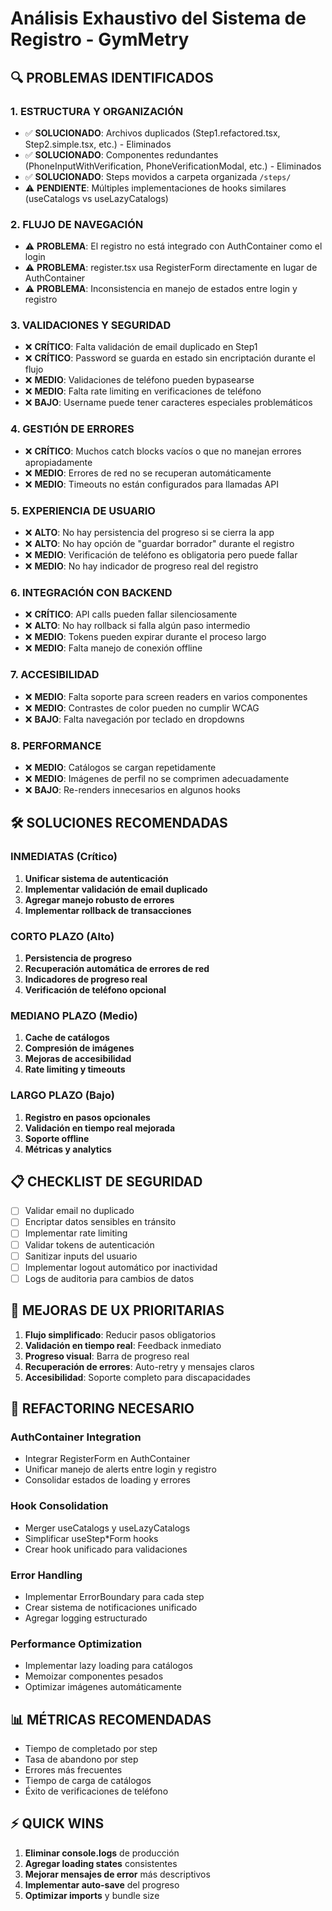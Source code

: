 # Análisis Exhaustivo del Sistema de Registro - GymMetry

## 🔍 PROBLEMAS IDENTIFICADOS

### 1. ESTRUCTURA Y ORGANIZACIÓN
- ✅ **SOLUCIONADO**: Archivos duplicados (Step1.refactored.tsx, Step2.simple.tsx, etc.) - Eliminados
- ✅ **SOLUCIONADO**: Componentes redundantes (PhoneInputWithVerification, PhoneVerificationModal, etc.) - Eliminados  
- ✅ **SOLUCIONADO**: Steps movidos a carpeta organizada `/steps/`
- ⚠️ **PENDIENTE**: Múltiples implementaciones de hooks similares (useCatalogs vs useLazyCatalogs)

### 2. FLUJO DE NAVEGACIÓN
- ⚠️ **PROBLEMA**: El registro no está integrado con AuthContainer como el login
- ⚠️ **PROBLEMA**: register.tsx usa RegisterForm directamente en lugar de AuthContainer
- ⚠️ **PROBLEMA**: Inconsistencia en manejo de estados entre login y registro

### 3. VALIDACIONES Y SEGURIDAD
- ❌ **CRÍTICO**: Falta validación de email duplicado en Step1
- ❌ **CRÍTICO**: Password se guarda en estado sin encriptación durante el flujo
- ❌ **MEDIO**: Validaciones de teléfono pueden bypasearse
- ❌ **MEDIO**: Falta rate limiting en verificaciones de teléfono
- ❌ **BAJO**: Username puede tener caracteres especiales problemáticos

### 4. GESTIÓN DE ERRORES
- ❌ **CRÍTICO**: Muchos catch blocks vacíos o que no manejan errores apropiadamente
- ❌ **MEDIO**: Errores de red no se recuperan automáticamente
- ❌ **MEDIO**: Timeouts no están configurados para llamadas API

### 5. EXPERIENCIA DE USUARIO
- ❌ **ALTO**: No hay persistencia del progreso si se cierra la app
- ❌ **ALTO**: No hay opción de "guardar borrador" durante el registro
- ❌ **MEDIO**: Verificación de teléfono es obligatoria pero puede fallar
- ❌ **MEDIO**: No hay indicador de progreso real del registro

### 6. INTEGRACIÓN CON BACKEND
- ❌ **CRÍTICO**: API calls pueden fallar silenciosamente
- ❌ **ALTO**: No hay rollback si falla algún paso intermedio
- ❌ **MEDIO**: Tokens pueden expirar durante el proceso largo
- ❌ **MEDIO**: Falta manejo de conexión offline

### 7. ACCESIBILIDAD
- ❌ **MEDIO**: Falta soporte para screen readers en varios componentes
- ❌ **MEDIO**: Contrastes de color pueden no cumplir WCAG
- ❌ **BAJO**: Falta navegación por teclado en dropdowns

### 8. PERFORMANCE
- ❌ **MEDIO**: Catálogos se cargan repetidamente
- ❌ **MEDIO**: Imágenes de perfil no se comprimen adecuadamente
- ❌ **BAJO**: Re-renders innecesarios en algunos hooks

## 🛠️ SOLUCIONES RECOMENDADAS

### INMEDIATAS (Crítico)
1. **Unificar sistema de autenticación**
2. **Implementar validación de email duplicado**
3. **Agregar manejo robusto de errores**
4. **Implementar rollback de transacciones**

### CORTO PLAZO (Alto)
1. **Persistencia de progreso**
2. **Recuperación automática de errores de red**
3. **Indicadores de progreso real**
4. **Verificación de teléfono opcional**

### MEDIANO PLAZO (Medio)
1. **Cache de catálogos**
2. **Compresión de imágenes**
3. **Mejoras de accesibilidad**
4. **Rate limiting y timeouts**

### LARGO PLAZO (Bajo)
1. **Registro en pasos opcionales**
2. **Validación en tiempo real mejorada**
3. **Soporte offline**
4. **Métricas y analytics**

## 📋 CHECKLIST DE SEGURIDAD

- [ ] Validar email no duplicado
- [ ] Encriptar datos sensibles en tránsito
- [ ] Implementar rate limiting
- [ ] Validar tokens de autenticación
- [ ] Sanitizar inputs del usuario
- [ ] Implementar logout automático por inactividad
- [ ] Logs de auditoria para cambios de datos

## 🎯 MEJORAS DE UX PRIORITARIAS

1. **Flujo simplificado**: Reducir pasos obligatorios
2. **Validación en tiempo real**: Feedback inmediato
3. **Progreso visual**: Barra de progreso real
4. **Recuperación de errores**: Auto-retry y mensajes claros
5. **Accesibilidad**: Soporte completo para discapacidades

## 🔧 REFACTORING NECESARIO

### AuthContainer Integration
- Integrar RegisterForm en AuthContainer
- Unificar manejo de alerts entre login y registro
- Consolidar estados de loading y errores

### Hook Consolidation
- Merger useCatalogs y useLazyCatalogs
- Simplificar useStep*Form hooks
- Crear hook unificado para validaciones

### Error Handling
- Implementar ErrorBoundary para cada step
- Crear sistema de notificaciones unificado
- Agregar logging estructurado

### Performance Optimization
- Implementar lazy loading para catálogos
- Memoizar componentes pesados
- Optimizar imágenes automáticamente

## 📊 MÉTRICAS RECOMENDADAS

- Tiempo de completado por step
- Tasa de abandono por step
- Errores más frecuentes
- Tiempo de carga de catálogos
- Éxito de verificaciones de teléfono

## ⚡ QUICK WINS

1. **Eliminar console.logs** de producción
2. **Agregar loading states** consistentes
3. **Mejorar mensajes de error** más descriptivos
4. **Implementar auto-save** del progreso
5. **Optimizar imports** y bundle size
